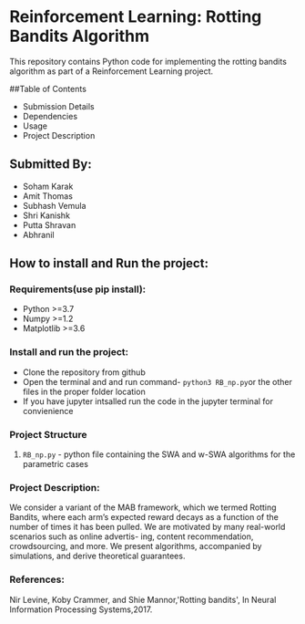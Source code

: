 # Reinforcement Learning: Rotting Bandits Algorithm
This repository contains Python code for implementing the rotting bandits algorithm as part of a Reinforcement Learning project.

##Table of Contents
* Submission Details
* Dependencies
* Usage
* Project Description

## Submitted By:

* Soham Karak 
* Amit Thomas
* Subhash Vemula
* Shri Kanishk
* Putta Shravan
* Abhranil



## How to install and Run the project:
### Requirements(use pip install):
* Python >=3.7
* Numpy  >=1.2
* Matplotlib >=3.6


### Install and run the project:
* Clone the repository from github
* Open the terminal and and run command- `python3 RB_np.py`or the other files in the proper folder location
* If you have jupyter intsalled run the code in the jupyter terminal for convienience


### Project Structure

1. `RB_np.py` - python file containing the SWA and w-SWA algorithms for the parametric cases

### Project Description:
We consider a variant of the MAB framework, which we termed Rotting Bandits, where each arm’s expected reward decays as a function of the number of times it has been pulled. We are motivated by many real-world scenarios such as online advertis- ing, content recommendation, crowdsourcing, and more. We present algorithms, accompanied by simulations, and derive theoretical guarantees.


### References:
Nir Levine, Koby Crammer, and Shie Mannor,'Rotting bandits', In Neural Information Processing Systems,2017.
